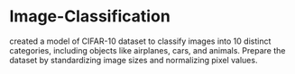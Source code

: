 # Image-Classification
created a model of CIFAR-10 dataset to classify images into 10 distinct categories, including objects like airplanes, cars, and animals. Prepare the dataset by standardizing image sizes and normalizing pixel values.
